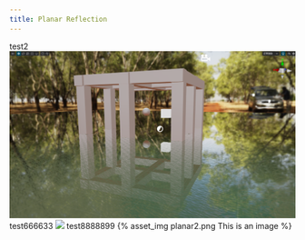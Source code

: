 ```yaml
---
title: Planar Reflection
---
```

test2
<img src="./planar-reflection/planar2.png">
test666633
![](./planar-1.png)
test8888899
{% asset_img planar2.png This is an image %}
